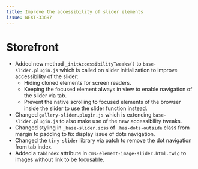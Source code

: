 ```yaml
---
title: Improve the accessibility of slider elements
issue: NEXT-33697
---
```

# Storefront
* Added new method `_initAccessibilityTweaks()` to `base-slider.plugin.js` which is called on slider initialization to improve accessibility of the slider:
  * Hiding cloned elements for screen readers.
  * Keeping the focused element always in view to enable navigation of the slider via tab.
  * Prevent the native scrolling to focused elements of the browser inside the slider to use the slider function instead.
* Changed `gallery-slider.plugin.js` which is extending `base-slider.plugin.js` to also make use of the new accessibility tweaks.
* Changed styling in `_base-slider.scss` of `.has-dots-outside` class from margin to padding to fix display issue of dots navigation.
* Changed the `tiny-slider` library via patch to remove the dot navigation from tab index.
* Added a `tabindex` attribute in `cms-element-image-slider.html.twig` to images without link to be focusable.
